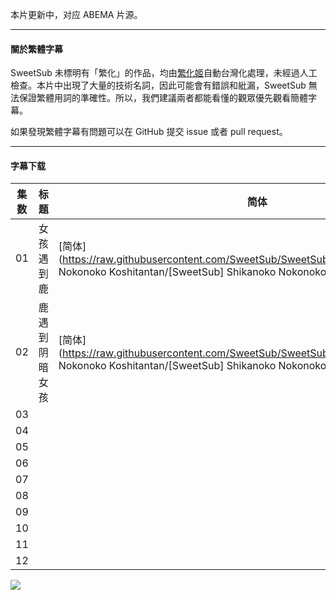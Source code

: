 本片更新中，对应 ABEMA 片源。

---

#### 關於繁體字幕

SweetSub 未標明有「繁化」的作品，均由[繁化姬](https://zhconvert.org/)自動台灣化處理，未經過人工檢查。本片中出現了大量的技術名詞，因此可能會有錯誤和紕漏，SweetSub 無法保證繁體用詞的準確性。所以，我們建議兩者都能看懂的觀眾優先觀看簡體字幕。

如果發現繁體字幕有問題可以在 GitHub 提交 issue 或者 pull request。

----

#### 字幕下载

| 集数 | 标题 | 简体 | 繁体 |
| - | - | - | - |
| 01 | 女孩遇到鹿 | [简体](https://raw.githubusercontent.com/SweetSub/SweetSub/master/Archive/Shikanoko Nokonoko Koshitantan/[SweetSub] Shikanoko Nokonoko Koshitantan - 01.chs.ass) | [繁體](https://raw.githubusercontent.com/SweetSub/SweetSub/master/Archive/Shikanoko Nokonoko Koshitantan/[SweetSub] Shikanoko Nokonoko Koshitantan - 01.cht.ass) |
| 02 | 鹿遇到阴暗女孩 | [简体](https://raw.githubusercontent.com/SweetSub/SweetSub/master/Archive/Shikanoko Nokonoko Koshitantan/[SweetSub] Shikanoko Nokonoko Koshitantan - 02.chs.ass) | [繁體](https://raw.githubusercontent.com/SweetSub/SweetSub/master/Archive/Shikanoko Nokonoko Koshitantan/[SweetSub] Shikanoko Nokonoko Koshitantan - 02.cht.ass) |
| 03   |              |          |          |
| 04   |              |          |          |
| 05   |              |          |          |
| 06   |              |          |          |
| 07   |              |          |          |
| 08   |              |          |  |
| 09 | |  |  |
| 10 | |  |  |
| 11 | |  |  |
| 12 | |  |  |

![](https://p.sda1.dev/18/1feac8df94d4694e04e748a2c16ee9c7/ShikanokoNokonokoKoshitantan_kv2.jpg)
